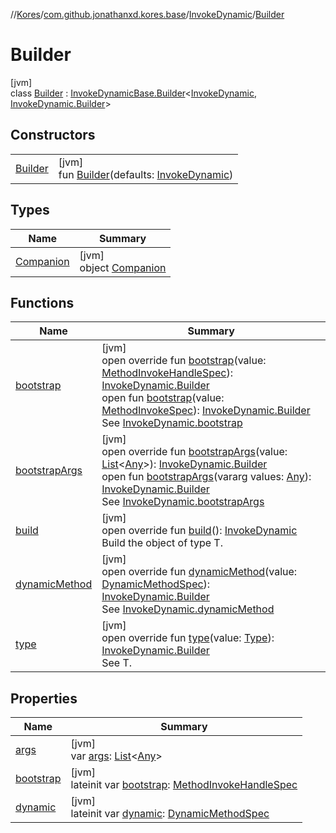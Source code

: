 //[Kores](../../../../index.md)/[com.github.jonathanxd.kores.base](../../index.md)/[InvokeDynamic](../index.md)/[Builder](index.md)

# Builder

[jvm]\
class [Builder](index.md) : [InvokeDynamicBase.Builder](../../-invoke-dynamic-base/-builder/index.md)<[InvokeDynamic](../index.md), [InvokeDynamic.Builder](index.md)>

## Constructors

| | |
|---|---|
| [Builder](-builder.md) | [jvm]<br>fun [Builder](-builder.md)(defaults: [InvokeDynamic](../index.md)) |

## Types

| Name | Summary |
|---|---|
| [Companion](-companion/index.md) | [jvm]<br>object [Companion](-companion/index.md) |

## Functions

| Name | Summary |
|---|---|
| [bootstrap](bootstrap.md) | [jvm]<br>open override fun [bootstrap](bootstrap.md)(value: [MethodInvokeHandleSpec](../../../com.github.jonathanxd.kores.common/-method-invoke-handle-spec/index.md)): [InvokeDynamic.Builder](index.md)<br>open fun [bootstrap](../../-invoke-dynamic-base/-builder/bootstrap.md)(value: [MethodInvokeSpec](../../../com.github.jonathanxd.kores.common/-method-invoke-spec/index.md)): [InvokeDynamic.Builder](index.md)<br>See [InvokeDynamic.bootstrap](../bootstrap.md) |
| [bootstrapArgs](bootstrap-args.md) | [jvm]<br>open override fun [bootstrapArgs](bootstrap-args.md)(value: [List](https://kotlinlang.org/api/latest/jvm/stdlib/kotlin.collections/-list/index.html)<[Any](https://kotlinlang.org/api/latest/jvm/stdlib/kotlin/-any/index.html)>): [InvokeDynamic.Builder](index.md)<br>open fun [bootstrapArgs](../../-invoke-dynamic-base/-builder/bootstrap-args.md)(vararg values: [Any](https://kotlinlang.org/api/latest/jvm/stdlib/kotlin/-any/index.html)): [InvokeDynamic.Builder](index.md)<br>See [InvokeDynamic.bootstrapArgs](../bootstrap-args.md) |
| [build](build.md) | [jvm]<br>open override fun [build](build.md)(): [InvokeDynamic](../index.md)<br>Build the object of type T. |
| [dynamicMethod](dynamic-method.md) | [jvm]<br>open override fun [dynamicMethod](dynamic-method.md)(value: [DynamicMethodSpec](../../../com.github.jonathanxd.kores.common/-dynamic-method-spec/index.md)): [InvokeDynamic.Builder](index.md)<br>See [InvokeDynamic.dynamicMethod](../dynamic-method.md) |
| [type](../../-invoke-dynamic-base/-builder/type.md) | [jvm]<br>open override fun [type](../../-invoke-dynamic-base/-builder/type.md)(value: [Type](https://docs.oracle.com/javase/8/docs/api/java/lang/reflect/Type.html)): [InvokeDynamic.Builder](index.md)<br>See T. |

## Properties

| Name | Summary |
|---|---|
| [args](args.md) | [jvm]<br>var [args](args.md): [List](https://kotlinlang.org/api/latest/jvm/stdlib/kotlin.collections/-list/index.html)<[Any](https://kotlinlang.org/api/latest/jvm/stdlib/kotlin/-any/index.html)> |
| [bootstrap](bootstrap.md) | [jvm]<br>lateinit var [bootstrap](bootstrap.md): [MethodInvokeHandleSpec](../../../com.github.jonathanxd.kores.common/-method-invoke-handle-spec/index.md) |
| [dynamic](dynamic.md) | [jvm]<br>lateinit var [dynamic](dynamic.md): [DynamicMethodSpec](../../../com.github.jonathanxd.kores.common/-dynamic-method-spec/index.md) |
